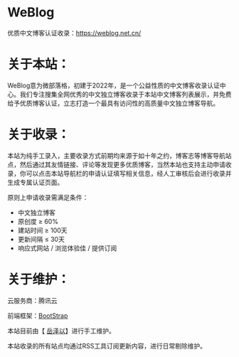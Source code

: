 # WeBlog
优质中文博客认证收录：https://weblog.net.cn/
# 关于本站：
WeBlog意为微部落格，初建于2022年，是一个公益性质的中文博客收录认证中心。我们专注搜集全网优秀的中文独立博客收录于本站中文博客列表展示，并免费给予优质博客认证，立志打造一个最具有访问性的高质量中文独立博客导航。

# 关于收录：
本站为纯手工录入，主要收录方式前期均来源于如十年之约，博客志等博客导航站点，然后通过其友情链接、评论等发现更多优质博客，当然本站也支持主动申请收录，你可以点击本站导航栏的申请认证填写相关信息，经人工审核后会进行收录并生成专属认证页面。

原则上申请收录需满足条件：
 - 中文独立博客 
 - 原创度 ≥ 60% 
 - 建站时间 ≥ 100天 
 - 更新间隔 ≤ 30天 
 - 响应式网站 / 浏览体验佳 / 提供订阅

# 关于维护：
云服务商：腾讯云

前端框架：[BootStrap](https://v3.bootcss.com/)

本站目前由【 [岳泽以](https://www.yuezeyi.com)】进行手工维护。

本站收录的所有站点均通过RSS工具订阅更新内容，进行日常剔除维护。
